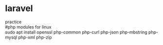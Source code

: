 # laravel
practice  
#php modules for linux  
sudo apt install openssl php-common php-curl php-json php-mbstring php-mysql php-xml php-zip

